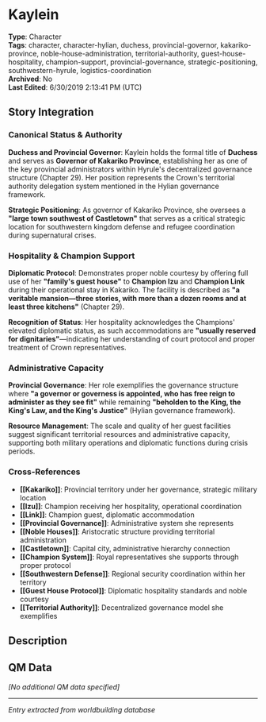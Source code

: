 # Kaylein

**Type**: Character  
**Tags**: character, character-hylian, duchess, provincial-governor, kakariko-province, noble-house-administration, territorial-authority, guest-house-hospitality, champion-support, provincial-governance, strategic-positioning, southwestern-hyrule, logistics-coordination  
**Archived**: No  
**Last Edited**: 6/30/2019 2:13:41 PM (UTC)

## Story Integration

### Canonical Status & Authority
**Duchess and Provincial Governor**: Kaylein holds the formal title of **Duchess** and serves as **Governor of Kakariko Province**, establishing her as one of the key provincial administrators within Hyrule's decentralized governance structure (Chapter 29). Her position represents the Crown's territorial authority delegation system mentioned in the Hylian governance framework.

**Strategic Positioning**: As governor of Kakariko Province, she oversees a **"large town southwest of Castletown"** that serves as a critical strategic location for southwestern kingdom defense and refugee coordination during supernatural crises.

### Hospitality & Champion Support
**Diplomatic Protocol**: Demonstrates proper noble courtesy by offering full use of her **"family's guest house"** to **Champion Izu** and **Champion Link** during their operational stay in Kakariko. The facility is described as **"a veritable mansion—three stories, with more than a dozen rooms and at least three kitchens"** (Chapter 29).

**Recognition of Status**: Her hospitality acknowledges the Champions' elevated diplomatic status, as such accommodations are **"usually reserved for dignitaries"**—indicating her understanding of court protocol and proper treatment of Crown representatives.

### Administrative Capacity
**Provincial Governance**: Her role exemplifies the governance structure where **"a governor or governess is appointed, who has free reign to administer as they see fit"** while remaining **"beholden to the King, the King's Law, and the King's Justice"** (Hylian governance framework).

**Resource Management**: The scale and quality of her guest facilities suggest significant territorial resources and administrative capacity, supporting both military operations and diplomatic functions during crisis periods.

### Cross-References
- **[[Kakariko]]**: Provincial territory under her governance, strategic military location
- **[[Izu]]**: Champion receiving her hospitality, operational coordination
- **[[Link]]**: Champion guest, diplomatic accommodation
- **[[Provincial Governance]]**: Administrative system she represents
- **[[Noble Houses]]**: Aristocratic structure providing territorial administration
- **[[Castletown]]**: Capital city, administrative hierarchy connection
- **[[Champion System]]**: Royal representatives she supports through proper protocol
- **[[Southwestern Defense]]**: Regional security coordination within her territory
- **[[Guest House Protocol]]**: Diplomatic hospitality standards and noble courtesy
- **[[Territorial Authority]]**: Decentralized governance model she exemplifies

## Description

## QM Data
*[No additional QM data specified]*

---
*Entry extracted from worldbuilding database*
